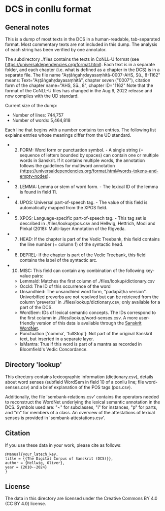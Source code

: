 # DCS in conllu format

## General notes

This is a dump of most texts in the DCS in a human-readable, tab-separated format. Most commentary texts are not included in this dump.
The analysis of each string has been verified by one annotator.

The subdirectory ./files contains the texts in CoNLL-U format (see https://universaldependencies.org/format.html). Each text is in a separate folder, and each chapter (i.e. what is defined as a chapter in the DCS) is in a separate file.
The file name "Aṣṭāṅgahṛdayasaṃhitā-0007-AHS, Sū., 8-1162" means: Text="Aṣṭāṅgahṛdayasaṃhitā", chapter seven ("0007"), citation form of the chapter name="AHS, Sū., 8", chapter ID="1162"
Note that the format of the CoNLL-U files has changed in the Aug 9, 2022 release and now complies with the UD standard.

Current size of the dump:

* Number of lines: 744,757
* Number of words: 5,464,818

Each line that begins with a number contains ten entries. The following list explains entries whose meanings differ from the UD standard.


																																																  

* 2. FORM: Word form or punctuation symbol. - A single string (= sequence of letters bounded by spaces) can contain one or multiple words in Sanskrit. If it contains multiple words, the annotation follows the guidelines for multiword annotation (https://universaldependencies.org/format.html#words-tokens-and-empty-nodes).
* 3. LEMMA: Lemma or stem of word form. - The lexical ID of the lemma is found in field 11.
* 4. UPOS: Universal part-of-speech tag. - The value of this field is automatically mapped from the XPOS field.
* 5. XPOS: Language-specific part-of-speech tag. - This tag set is described in ./files/lookup/pos.csv and Hellwig, Hettrich, Modi and Pinkal (2018): Multi-layer Annotation of the Rigveda.
* 7. HEAD: If the chapter is part of the Vedic Treebank, this field contains the line number (= column 1) of the syntactic head.
* 8. DEPREL: If the chapter is part of the Vedic Treebank, this field contains the label of the syntactic arc.
* 10. MISC: This field can contain any combination of the following key-value pairs:
  * LemmaId: Matches the first column of ./files/lookup/dictionary.csv
  * OccId: The ID of this occurrence of the word
  * Unsandhied: The unsandhied word form, "padapāṭha version". Univerbified preverbs are not resolved but can be retrieved from the column 'preverbs' in ./files/lookup/dictionary.csv; only available for a part of the DCS.
  * WordSem: IDs of lexical semantic concepts. The IDs correspond to the first column in ./files/lookup/word-senses.csv. A more user-friendly version of this data is available through the [Sanskrit WordNet](http://sanskritwordnet.unipv.it/).
  * Punctuation ['comma', 'fullStop']: Not part of the original Sanskrit text, but inserted in a separate layer.
  * IsMantra: True if this word is part of a mantra as recorded in Bloomfield's Vedic Concordance.


## Directory 'lookup'

This directory contains lexicographic information (dictionary.csv), details about word senses (subfield WordSem in field 10 of a conllu line; file word-senses.csv) and a brief explanation of the POS tags (pos.csv).

Additionally, the file 'sembank-relations.csv' contains the operators needed to reconstruct the WordNet underlying the lexical semantic annotation in the DCS. Symbols used are: "~" for subclasses, "i" for instances, "p" for parts, and "m" for members of a class. An overview of the attestations of lexical senses is provided in 'sembank-attestations.csv'.

## Citation

If you use these data in your work, please cite as follows:


```
@Manual{your_latech_key,
title = {{The Digital Corpus of Sanskrit (DCS)}},
author = {Hellwig, Oliver},
year = {2010--2024}
}
```

 
## License

The data in this directory are licensed under the Creative Commons BY 4.0 (CC BY 4.0) license.